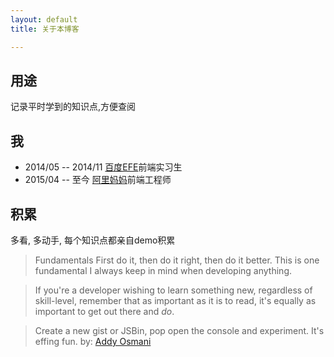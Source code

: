 ```yaml
---
layout: default
title: 关于本博客

---
```


## 用途

记录平时学到的知识点,方便查阅

## 我

- 2014/05 -- 2014/11 [百度EFE][2]前端实习生
- 2015/04 --  至今    [阿里妈妈][1]前端工程师

[2]: http://efe.baidu.com/
[1]: http://thx.github.io/

## 积累

多看, 多动手, 每个知识点都亲自demo积累

> Fundamentals
> First do it, then do it right, then do it better. This is one fundamental I always keep in mind when developing anything.

> If you're a developer wishing to learn something new, regardless of skill-level, remember that as important as it is to read, it's equally as important to get out there and *do*.

> Create a new gist or JSBin, pop open the console and experiment. It's effing fun.
> by: [Addy Osmani][1]

[1]: http://addyosmani.com/blog/
